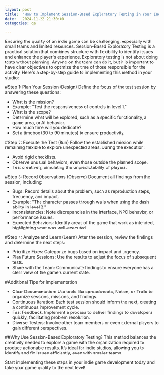 ```yaml
---
layout: post
title:  "How to Implement Session-Based Exploratory Testing in Your Indie Game"
date:   2024-11-22 21:30:00 
categories: qa

---
```

Ensuring the quality of an indie game can be challenging, especially with small teams and limited resources. 
Session-Based Exploratory Testing is a practical solution that combines structure with flexibility to identify 
issues and enhance the player's experience. Exploratory testing is not about doing tests without planning. Anyone on the team can do it, 
but it is important to have clear objectives to optimize the time of those responsible for the activity. 
Here's a step-by-step guide to implementing this method in your studio:


#Step 1: Plan Your Session (Design)
Define the focus of the test session by answering these questions:

- What is the mission?
- Example: "Test the responsiveness of controls in level 1."
- What is the scope?
- Determine what will be explored, such as a specific functionality, a game area, or AI behavior.
- How much time will you dedicate?
- Set a timebox (30 to 90 minutes) to ensure productivity.


#Step 2: Execute the Test (Run)
Follow the established mission while remaining flexible to explore unexpected areas. During the execution:

- Avoid rigid checklists.
- Observe unusual behaviors, even those outside the planned scope.
- Test creatively, simulating the unpredictability of players.


#Step 3: Record Observations (Observe)
Document all findings from the session, including:

- Bugs: Record details about the problem, such as reproduction steps, frequency, and impact.
- Example: "The character passes through walls when using the dash ability in level 2."
- Inconsistencies: Note discrepancies in the interface, NPC behavior, or performance issues.
- Expected Behaviors: Identify areas of the game that work as intended, highlighting what was well-executed.


#Step 4: Analyze and Learn (Learn)
After the session, review the findings and determine the next steps:

- Prioritize Fixes: Categorize bugs based on impact and urgency.
- Plan Future Sessions: Use the results to adjust the focus of subsequent tests.
- Share with the Team: Communicate findings to ensure everyone has a clear view of the game's current state.


#Additional Tips for Implementation
- Clear Documentation: Use tools like spreadsheets, Notion, or Trello to organize sessions, missions, and findings.
- Continuous Iteration: Each test session should inform the next, creating a continuous improvement cycle.
- Fast Feedback: Implement a process to deliver findings to developers quickly, facilitating problem resolution.
- Diverse Testers: Involve other team members or even external players to gain different perspectives.


##Why Use Session-Based Exploratory Testing?
This method balances the creativity needed to explore a game with the organization required to produce actionable results. It’s ideal for indie studios, allowing you to identify and fix issues efficiently, even with smaller teams.

Start implementing these steps in your indie game development today and take your game quality to the next level!
